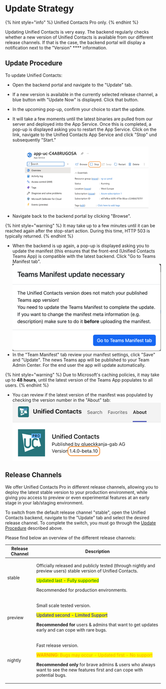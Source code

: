 # Update Strategy

{% hint style="info" %}
Unified Contacts Pro only.
{% endhint %}

Updating Unified Contacts is very easy. The backend regularly checks whether a new version of Unified Contacts is available from our different release channels. If that is the case, the backend portal will display a notification next to the "Version" **** information.

## Update Procedure

To update Unified Contacts:

* Open the backend portal and navigate to the "Update" tab.&#x20;
* If a new version is available in the currently selected release channel, a blue button with "Update Now" is displayed. Click that button.
* In the upcoming pop-up, confirm your choice to start the update.
*   It will take a few moments until the latest binaries are pulled from our server and deployed into the App Service. Once this is completed, a pop-up is displayed asking you to restart the App Service. Click on the link, navigate to the Unified Contacts App Service and click "Stop" und subsequently "Start."

    <figure><img src="../.gitbook/assets/image (1).png" alt=""><figcaption></figcaption></figure>
* Navigate back to the backend portal by clicking "Browse".

{% hint style="warning" %}
It may take up to a few minutes until it can be reached again after the stop-start action. During this time, HTTP 503 is typically returned.
{% endhint %}

* When the backend is up again, a pop-up is displayed asking you to update the manifest (this ensures that the front-end (Unified Contacts Teams App) is compatible with the latest backend. Click "Go to Teams Manifest tab".\
  ![](<../.gitbook/assets/image (27).png>)
* In the "Team Manifest" tab review your manifest settings, click "Save" and "Update". The news Teams app will be published to your Team Admin Center. For the end user the app will update automatically.

{% hint style="warning" %}
Due to Microsoft's caching policies, it may take up to **48 hours**, until the latest version of the Teams App populates to all users.
{% endhint %}

* You can review if the latest version of the manifest was populated by checking the version number in the "About" tab:\
  ![](<../.gitbook/assets/image (33).png>)

## Release Channels

We offer Unified Contacts Pro in different release channels, allowing you to deploy the latest stable version to your production environment, while giving you access to preview or even experimental features at an early stage in your lab/staging environment.

To switch from the default release channel "stable", open the Unified Contacts backend, navigate to the "Update" tab and select the desired release channel. To complete the switch, you must go through the [Update Procedure](update-strategy.md#update-procedure) described above.

Please find below an overview of the different release channels:

| Release Channel | Description                                                                                                                                                                                                                                                                                                      |
| --------------- | ---------------------------------------------------------------------------------------------------------------------------------------------------------------------------------------------------------------------------------------------------------------------------------------------------------------- |
| stable          | <p>Officially released and publicly tested (through nightly and preview users) stable version of Unified Contacts.</p><p></p><p><mark style="color:green;">Updated last - Fully supported</mark></p><p></p><p>Recommended for production environments.</p>                                                       |
| preview         | <p>Small scale tested version.</p><p></p><p><mark style="color:blue;">Updated second - Limited Support</mark></p><p></p><p><strong>Recommended for</strong> users &#x26; admins that want to get updates early and can cope with rare bugs.</p>                                                                  |
| nightly         | <p>Fast release version. </p><p></p><p><mark style="color:orange;"><strong>WARNING:</strong> Bugs may occur - Updated first - No support</mark></p><p></p><p><strong>Recommended only</strong> for brave admins &#x26; users who always want to see the new features first and can cope with potential bugs.</p> |
